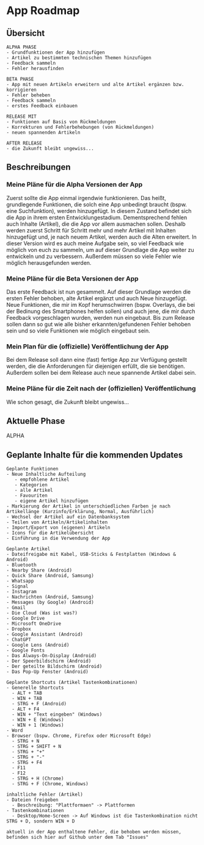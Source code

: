 # App Roadmap
## Übersicht

    ALPHA PHASE
    - Grundfunktionen der App hinzufügen
    - Artikel zu bestimmten technischen Themen hinzufügen
    - Feedback sammeln
    - Fehler herausfinden
    
    BETA PHASE
    - App mit neuen Artikeln erweitern und alte Artikel ergänzen bzw. korrigieren
    - Fehler beheben
    - Feedback sammeln
    - erstes Feedback einbauen
    
    RELEASE MIT
    - Funktionen auf Basis von Rückmeldungen
    - Korrekturen und Fehlerbehebungen (von Rückmeldungen)
    - neuen spannenden Artikeln
    
    AFTER RELEASE
    - die Zukunft bleibt ungewiss...


## Beschreibungen
### Meine Pläne für die Alpha Versionen der App
Zuerst sollte die App einmal irgendwie funktionieren. Das heißt, grundlegende Funktionen, die solch eine App unbedingt braucht (bspw. eine Suchfunktion), werden hinzugefügt.
In diesem Zustand befindet sich die App in ihrem ersten Entwicklungestadium. Dementsprechend fehlen auch Inhalte (Artikel), die die App vor allem ausmachen sollen.
Deshalb werden zuerst Schritt für Schritt mehr und mehr Artikel mit Inhalten hinzugefügt und, je nach neuem Artikel, werden auch die Alten erweitert.
In dieser Version wird es auch meine Aufgabe sein, so viel Feedback wie möglich von euch zu sammeln, um auf dieser Grundlage die App weiter zu entwickeln und zu verbessern.
Außerdem müssen so viele Fehler wie möglich herausgefunden werden.

### Meine Pläne für die Beta Versionen der App
Das erste Feedback ist nun gesammelt. Auf dieser Grundlage werden die ersten Fehler behoben, alte Artikel ergänzt und auch Neue hinzugefügt.
Neue Funktionen, die mir im Kopf herumschwirren (bspw. Overlays, die bei der Bedinung des Smartphones helfen sollen) und auch jene, die mir durch Feedback vorgeschlagen wurden, werden nun eingebaut.
Bis zum Release sollen dann so gut wie alle bisher erkannten/gefundenen Fehler behoben sein und so viele Funktionen wie möglich eingebaut sein.

### Mein Plan für die (offizielle) Veröffentlichung der App
Bei dem Release soll dann eine (fast) fertige App zur Verfügung gestellt werden, die die Anforderungen für diejenigen erfüllt, die sie benötigen.
Außerdem sollen bei dem Release auch neue spannende Artikel dabei sein.

### Meine Pläne für die Zeit nach der (offiziellen) Veröffentlichung
Wie schon gesagt, die Zukunft bleibt ungewiss...

## Aktuelle Phase
ALPHA

## Geplante Inhalte für die kommenden Updates
    
    Geplante Funktionen
    - Neue Inhaltliche Aufteilung
       - empfohlene Artikel
       - Kategorien
       - alle Artikel
       - Favouriten
       - eigene Artikel hinzufügen
    - Markierung der Artikel in unterschiedlichen Farben je nach Artikellänge (Kurzinfo/Erklärung, Normal, Ausführlich)
    - Wechsel der Artikel auf ein Datenbanksystem
    - Teilen von Artikeln/Artikelinhalten
    - Import/Export von (eigenen) Artikeln
    - Icons für die Artikelübersicht
    - Einführung in die Verwendung der App
    
    Geplante Artikel
    - Dateifreigabe mit Kabel, USB-Sticks & Festplatten (Windows & Android)
    - Bluetooth
    - Nearby Share (Android)
    - Quick Share (Android, Samsung)
    - Whatsapp
    - Signal
    - Instagram
    - Nachrichten (Android, Samsung)
    - Messages (by Google) (Android)
    - Gmail
    - Die Cloud (Was ist was?)
    - Google Drive
    - Microsoft OneDrive
    - Dropbox
    - Google Assistant (Android)
    - ChatGPT
    - Google Lens (Android)
    - Google Fonts
    - Das Always-On-Display (Android)
    - Der Speerbildschirm (Android)
    - Der geteilte Bildschirm (Android)
    - Das Pop-Up Fenster (Android)

    Geplante Shortcuts (Artikel Tastenkombinationen)
    - Generelle Shortcuts
      - ALT + TAB
      - WIN + TAB
      - STRG + F (Android)
      - ALT + F4
      - WIN + "Text eingeben" (Windows)
      - WIN + E (Windows)
      - WIN + 1 (Windows)
    - Word
    - Browser (bspw. Chrome, Firefox oder Microsoft Edge)
      - STRG + N
      - STRG + SHIFT + N
      - STRG + "+"
      - STRG + "-"
      - STRG + F4
      - F11
      - F12
      - STRG + H (Chrome)
      - STRG + F (Chrome, Windows)

    inhaltliche Fehler (Artikel)
    - Dateien freigeben
      - Beschreibung: "Plattformaen" -> Plattformen
    - Tastenkombinationen
      - Desktop/Home-Screen -> Auf Windows ist die Tastenkombination nicht STRG + D, sondern WIN + D

    aktuell in der App enthaltene Fehler, die behoben werden müssen, befinden sich hier auf Github unter dem Tab "Issues"
